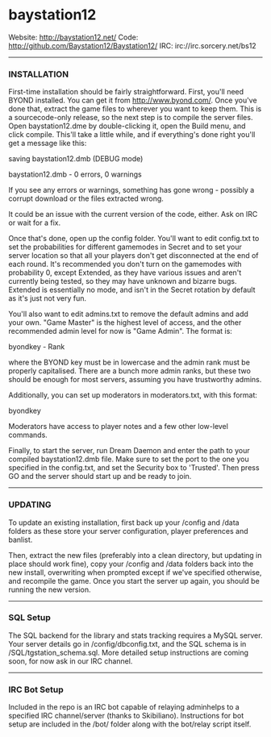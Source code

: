 # baystation12

Website: http://baystation12.net/
Code: http://github.com/Baystation12/Baystation12/
IRC: irc://irc.sorcery.net/bs12

---

### INSTALLATION

First-time installation should be fairly straightforward.  First, you'll need
BYOND installed.  You can get it from http://www.byond.com/.  Once you've done 
that, extract the game files to wherever you want to keep them.  This is a
sourcecode-only release, so the next step is to compile the server files.
Open baystation12.dme by double-clicking it, open the Build menu, and click
compile.  This'll take a little while, and if everything's done right you'll get
a message like this:

saving baystation12.dmb (DEBUG mode)

baystation12.dmb - 0 errors, 0 warnings

If you see any errors or warnings, something has gone wrong - possibly a corrupt
download or the files extracted wrong.

It could be an issue with the current version of the code, either.  Ask on IRC
or wait for a fix.

Once that's done, open up the config folder.  You'll want to edit config.txt to
set the probabilities for different gamemodes in Secret and to set your server
location so that all your players don't get disconnected at the end of each
round.  It's recommended you don't turn on the gamemodes with probability 0, 
except Extended, as they have various issues and aren't currently being tested,
so they may have unknown and bizarre bugs.  Extended is essentially no mode, and
isn't in the Secret rotation by default as it's just not very fun.

You'll also want to edit admins.txt to remove the default admins and add your
own.  "Game Master" is the highest level of access, and the other recommended
admin level for now is "Game Admin".  The format is:

byondkey - Rank

where the BYOND key must be in lowercase and the admin rank must be properly
capitalised.  There are a bunch more admin ranks, but these two should be
enough for most servers, assuming you have trustworthy admins.

Additionally, you can set up moderators in moderators.txt, with this format:

byondkey

Moderators have access to player notes and a few other low-level commands.

Finally, to start the server, run Dream Daemon and enter the path to your
compiled baystation12.dmb file.  Make sure to set the port to the one you 
specified in the config.txt, and set the Security box to 'Trusted'.  Then press
GO and the server should start up and be ready to join.

---

### UPDATING

To update an existing installation, first back up your /config and /data folders
as these store your server configuration, player preferences and banlist.

Then, extract the new files (preferably into a clean directory, but updating in
place should work fine), copy your /config and /data folders back into the new
install, overwriting when prompted except if we've specified otherwise, and
recompile the game.  Once you start the server up again, you should be running
the new version.

---

### SQL Setup

The SQL backend for the library and stats tracking requires a 
MySQL server.  Your server details go in /config/dbconfig.txt, and the SQL 
schema is in /SQL/tgstation_schema.sql.  More detailed setup instructions are
coming soon, for now ask in our IRC channel.

---

### IRC Bot Setup

Included in the repo is an IRC bot capable of relaying adminhelps to a specified
IRC channel/server (thanks to Skibiliano).  Instructions for bot setup are
included in the /bot/ folder along with the bot/relay script itself.
